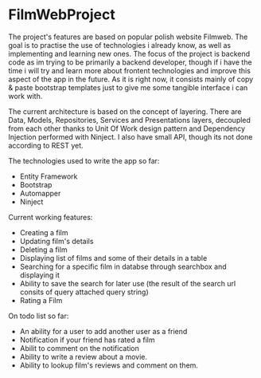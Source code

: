 # FilmWebProject
The project's features are based on popular polish website Filmweb. The goal is to practise the use of technologies i already know, as well as implementing and learning new ones. The focus of the project is backend code as im trying to be primarily a backend developer, though if i have the time i will try and learn more about frontent technologies and improve this aspect of the app in the future. As it is right now, it consists mainly of copy & paste bootstrap templates just to give me some tangible interface i can work with.

The current architecture is based on the concept of layering. There are Data, Models, Repositories, Services and Presentations layers, decoupled from each other thanks to Unit Of Work design pattern and Dependency Injection performed with Ninject. I also have small API, though its not done according to REST yet.

The technologies used to write the app so far:

- Entity Framework
- Bootstrap
- Automapper
- Ninject

Current working features:

- Creating a film
- Updating film's details
- Deleting a film
- Displaying list of films and some of their details in a table
- Searching for a specific film in databse through searchbox and displaying it
- Ability to save the search for later use (the result of the search url consits of query attached query string)
- Rating a Film

On todo list so far:

- An ability for a user to add another user as a friend
- Notification if your friend has rated a film
- Abilit to comment on the notification
- Ability to write a review about a movie.
- Ability to lookup film's reviews and comment on them.

